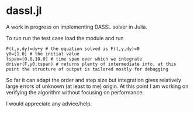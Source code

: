 dassl.jl
========
A work in progress on implementing DASSL solver in Julia.

To run run the test case load the module and run

```
F(t,y,dy)=dy+y # the equation solved is F(t,y,dy)=0
y0=[1.0] # the initial value
tspan=[0.0,10.0] # time span over which we integrate
driver(F,y0,tspan) # returns plenty of intermediate info, at this point the structure of output is tailored mostly for debugging
```

So far it can adapt the order and step size but integration gives relatively large errors of unknown (at least to me) origin.
At this point I am working on verifying the algorithm without focusing on performance.

I would appreciate any advice/help.
